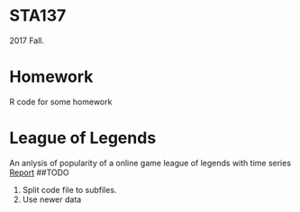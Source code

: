 # STA137
2017 Fall.
# Homework
R code for some homework
# League of Legends
An anlysis of popularity of a online game league of legends with time series  
[Report](https://github.com/Jacksoften/STA137/blob/master/leagueOfLegends/file/137-final-project.pdf)
##TODO
1. Split code file to subfiles.
2. Use newer data